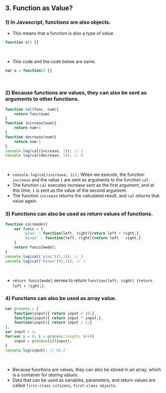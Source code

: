 ## 3. Function as Value?

### 1) In Javascript, functions are also objects.
* This means that a function is also a type of value.

```javascript
function a() {}
```
<br>

* This code and the code below are same.
```javascript
var a = function() {}
```
<br>

### 2) Because functions are values, they can also be sent as arguments to other functions.
```javascript
function cal(func, num){
    return func(num)
}
function increase(num){
    return num+1
}
function decrease(num){
    return num-1
}
console.log(cal(increase, 1)); // 2
console.log(cal(decrease, 1)); // 0
```
<br>

* ```console.log(cal(increase, 1));``` When we execute, the function ```increase``` and the value ```1``` are sent as arguments to the function ```cal```.
* The function ```cal``` executes increase sent as the first argument, and at this time, ```1``` is sent as the value of the second argument.
* The function ```increase``` returns the calculated result, and ```cal``` returns that value again.

### 3) Functions can also be used as return values of functions.
```javascript
function cal(mode){
    var funcs = {
        'plus' : function(left, right){return left + right;},
        'minus' : function(left, right){return left - right;}
    }
    return funcs[mode];
}
console.log(cal('plus')(2,1)); // 3
console.log(cal('minus')(2,1)); // 1
```
<br>

* ```return funcs[mode]``` serves to return ```function(left, right) {return left + right;}```.

### 4) Functions can also be used as array value.
```javascript
var process = [
    function(input){ return input + 10;},
    function(input){ return input * input;},
    function(input){ return input / 2;}
];
var input = 1;
for(var i = 0; i < process.length; i++){
    input = process[i](input);
}
console.log(input); // 60.5
```
<br>

* Because functions are values, they can also be stored in an array, which is a container for storing values.
* Data that can be used as variables, parameters, and return values are called ```first-class citizens```, ```first-class objects```.


